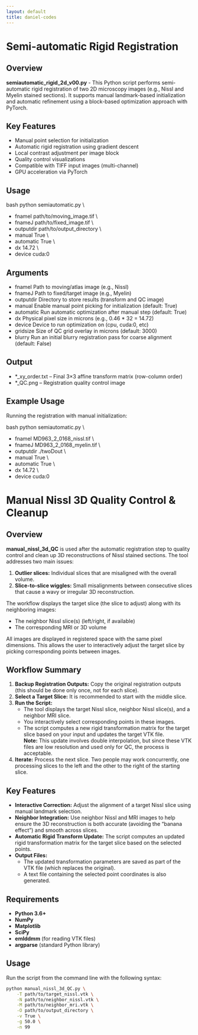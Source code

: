 ```yaml
---
layout: default
title: daniel-codes
---
```


# Semi-automatic Rigid Registration

## Overview
**semiautomatic_rigid_2d_v00.py** - This Python script performs semi-automatic rigid registration of two 2D microscopy images (e.g., Nissl and Myelin stained sections). It supports manual landmark-based initialization and automatic refinement using a block-based optimization approach with PyTorch.

## Key Features
- Manual point selection for initialization
- Automatic rigid registration using gradient descent
- Local contrast adjustment per image block
- Quality control visualizations
- Compatible with TIFF input images (multi-channel)
- GPU acceleration via PyTorch


## Usage
bash python semiautomatic.py \
- fnameI path/to/moving_image.tif \
- fnameJ path/to/fixed_image.tif \
- outputdir path/to/output_directory \
- manual True \
- automatic True \
- dx 14.72 \
- device cuda:0

## Arguments
- fnameI	Path to moving/atlas image (e.g., Nissl)
- fnameJ	Path to fixed/target image (e.g., Myelin)
- outputdir	Directory to store results (transform and QC image)
- manual	Enable manual point picking for initialization (default: True)
- automatic	Run automatic optimization after manual step (default: True)
- dx	Physical pixel size in microns (e.g., 0.46 * 32 = 14.72)
- device	Device to run optimization on (cpu, cuda:0, etc)
- gridsize	Size of QC grid overlay in microns (default: 3000)
- blurry	Run an initial blurry registration pass for coarse alignment (default: False)

## Output
- *_xy_order.txt – Final 3×3 affine transform matrix (row-column order)
- *_QC.png – Registration quality control image

## Example Usage
Running the registration with manual initialization:

bash python semiautomatic.py \
  - fnameI MD963_2_0168_nissl.tif \
  - fnameJ MD963_2_0168_myelin.tif \
  - outputdir ./twoDout \
  - manual True \
  - automatic True \
  - dx 14.72 \
  - device cuda:0



# Manual Nissl 3D Quality Control & Cleanup

## Overview
**manual_nissl_3d_QC** is used after the automatic registration step to quality control and clean up 3D reconstructions of Nissl stained sections. The tool addresses two main issues:
1. **Outlier slices:** Individual slices that are misaligned with the overall volume.
2. **Slice-to-slice wiggles:** Small misalignments between consecutive slices that cause a wavy or irregular 3D reconstruction.

The workflow displays the target slice (the slice to adjust) along with its neighboring images:  
- The neighbor Nissl slice(s) (left/right, if available)  
- The corresponding MRI or 3D volume

All images are displayed in registered space with the same pixel dimensions. This allows the user to interactively adjust the target slice by picking corresponding points between images.

## Workflow Summary
1. **Backup Registration Outputs:** Copy the original registration outputs (this should be done only once, not for each slice).
2. **Select a Target Slice:** It is recommended to start with the middle slice.
3. **Run the Script:**  
   - The tool displays the target Nissl slice, neighbor Nissl slice(s), and a neighbor MRI slice.
   - You interactively select corresponding points in these images.
   - The script computes a new rigid transformation matrix for the target slice based on your input and updates the target VTK file.  
   **Note:** This update involves double interpolation, but since these VTK files are low resolution and used only for QC, the process is acceptable.
4. **Iterate:** Process the next slice. Two people may work concurrently, one processing slices to the left and the other to the right of the starting slice.

## Key Features
- **Interactive Correction:** Adjust the alignment of a target Nissl slice using manual landmark selection.
- **Neighbor Integration:** Use neighbor Nissl and MRI images to help ensure the 3D reconstruction is both accurate (avoiding the “banana effect”) and smooth across slices.
- **Automatic Rigid Transform Update:** The script computes an updated rigid transformation matrix for the target slice based on the selected points.
- **Output Files:**  
  - The updated transformation parameters are saved as part of the VTK file (which replaces the original).
  - A text file containing the selected point coordinates is also generated.

## Requirements
- **Python 3.6+**
- **NumPy**
- **Matplotlib**
- **SciPy**
- **emlddmm** (for reading VTK files)
- **argparse** (standard Python library)

## Usage
Run the script from the command line with the following syntax:

```bash
python manual_nissl_3d_QC.py \
    -T path/to/target_nissl.vtk \
    -N path/to/neighbor_nissl.vtk \
    -M path/to/neighbor_mri.vtk \
    -O path/to/output_directory \
    -v True \
    -g 50.0 \
    -n 99





